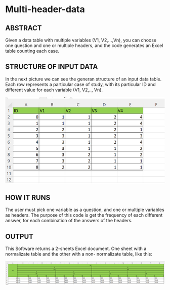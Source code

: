 # Multi-header-data

## ABSTRACT
Given a data table with multiple variables (V1, V2,...,Vn), you can choose one question and one or multiple headers, and the code generates an Excel table counting each case.

## STRUCTURE OF INPUT DATA
In the next picture we can see the generan structure of an input data table. Each row represents a particular case of study, with its particular ID and different value for each variable (V1, V2,.., Vn).

![Tabla de partida](tabla_inicial.png)

## HOW IT RUNS
The user must pick one variable as a question, and one or multiple variables as headers. The purpose of this code is get the frequency of each different answer, for each combination of the answers of the headers. 

## OUTPUT

This Software returns a 2-sheets Excel document. One sheet with a normalizate table and the other with a non- normalizate table, like this:


![Tabla de final](output_1.png)


